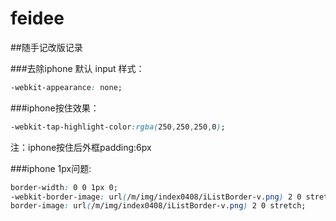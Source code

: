 # feidee

##随手记改版记录

###去除iphone 默认 input 样式：
```css
-webkit-appearance: none;
```
###iphone按住效果：
```css
-webkit-tap-highlight-color:rgba(250,250,250,0); 
```
注：iphone按住后外框padding:6px

###iphone 1px问题:
```css
border-width: 0 0 1px 0;
-webkit-border-image: url(/m/img/index0408/iListBorder-v.png) 2 0 stretch;
border-image: url(/m/img/index0408/iListBorder-v.png) 2 0 stretch;
```
